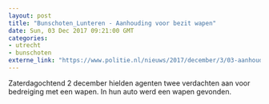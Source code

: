 ```yaml
---
layout: post
title: "Bunschoten_Lunteren - Aanhouding voor bezit wapen"
date: Sun, 03 Dec 2017 09:21:00 GMT
categories: 
- utrecht 
- bunschoten 
externe_link: "https://www.politie.nl/nieuws/2017/december/3/03-aanhouding-voor-bezit-wapen.html"
---
```


Zaterdagochtend 2 december hielden agenten twee verdachten aan voor bedreiging met een wapen. In hun auto werd een wapen gevonden.
